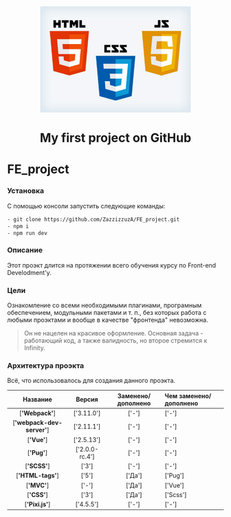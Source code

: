 <!-- Название -->
<div align="center">
    <img src="./assets/img/frontend.jpg" width="350">
    <h1> My first project on GitHub</h1>
</div>

# FE_project 

### Установка
<!-- Запуск -->
С помощью консоли запустить следующие команды: 
```
- git clone https://github.com/ZazzizzuzA/FE_project.git 
- npm i 
- npm run dev 
```
<!-- Описание -->
### Описание

Этот проэкт длится на протяжении всего обучения курсу по Front-end Develodment'у. 

### Цели 

Ознакомление со всеми необходимыми плагинами, програмным обеспечением, модульными пакетами и т. п., без которых работа с любыми проэктами и вообще в качестве "фронтенда" невозможна. 
> Он не нацелен на красивое оформление. Основная задача - работающий код, а также валидность, но второе стремится к Infinity.

<!-- Архитектура -->
### Архитектура проэкта 

Всё, что использовалось для создания данного проэкта. 

|Название|Версия|Заменено/дополнено|Чем заменено/дополнено| 
|:------:|:----:|:------:|:----------| 
|[**'Webpack'**]|['3.11.0']|['-']|['-']| 
|[**'webpack-dev-server'**]|['2.11.1']|['-']|['-']|
|[**'Vue'**]|['2.5.13']|['-']|['-']| 
|[**'Pug'**]|['2.0.0-rc.4']|['-']|['-']| 
|[**'SCSS'**]|['3']|['-']|['-']| 
|[**'HTML-tags'**]|['5']|['Да']|['Pug']| 
|[**'MVC'**]|['-']|['Да']|['Vue']| 
|[**'CSS'**]|['3']|['Да']|['Scss']|
|[**'Pixi.js'**]|['4.5.5']|['-']|['-']|


<!-- 1. Название проэкта
	2. как его запустить: 
		- git clone https://github.com/ZazzizzuzA/FE_project.git
		- npm i
		- npm run dev

	3. Описание
	4. Рассказать про архитектуру -->